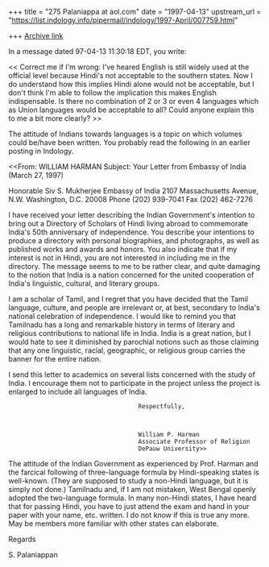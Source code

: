+++
title = "275 Palaniappa at aol.com"
date = "1997-04-13"
upstream_url = "https://list.indology.info/pipermail/indology/1997-April/007759.html"

+++
[Archive link](https://list.indology.info/pipermail/indology/1997-April/007759.html)

In a message dated 97-04-13 11:30:18 EDT, you write:

<< Correct me if I'm wrong: I've heared English is still widely used
 at the official level because Hindi's not acceptable to the southern
 states. Now I do understand how this implies Hindi alone would not
 be acceptable, but I don't think I'm able to follow the implication
 this makes English indispensable. Is there no combination of 2 or 3
 or even 4 languages which as Union languages would be acceptable to
 all? Could anyone explain this to me a bit more clearly? >>

The attitude of Indians towards languages is a topic on which volumes could
be/have been written.  You probably read the following in an earlier posting
in Indology.

<<From: WILLIAM HARMAN <wharman at DEPAUW.EDU>
Subject: Your Letter from Embassy of India (March 27, 1997)


Honorable Siv S. Mukherjee
Embassy of India
2107 Massachusetts Avenue, N.W.
Washington, D.C. 20008
Phone (202) 939-7041
Fax (202) 462-7276

I have received your letter describing the Indian Government's intention 
to bring out a Directory of Scholars of Hindi living abroad to 
commemorate India's 50th anniversary of independence. You describe your 
intentions to produce a directory with personal biographies, and 
photographs, as well as published works and awards and honors. You also 
indicate that if my interest is not in Hindi, you are not interested in 
including me in the directory. The message seems to me to be rather 
clear, and quite damaging to the notion that India is a nation concerned 
for the united cooperation of India's linguistic, cultural, and literary 
groups.

I am a scholar of Tamil, and I regret that you have decided that the Tamil
language, culture, and people are irrelevant or, at best, secondary to
India's national celebration of independence.  I would like to remind you
that Tamilnadu has a long and remarkable history in terms of literary and
religious contributions to national life in India. India is a great
nation, but I would hate to see it diminished by parochial notions such as
those claiming that any one linguistic, racial, geographic, or religious
group carries the banner for the entire nation. 

I send this letter to academics on several lists concerned with the study 
of India. I encourage them not to participate in the project unless 
the project is enlarged to include all languages of India.

                                        Respectfully,



                                        William P. Harman
                                        Associate Professor of Religion
                                        DePauw University>>

The attitude of the Indian Government as experienced by Prof. Harman and the
farcical following of three-language formula by Hindi-speaking states is
well-known. (They are supposed to study a non-Hindi language, but it is
simply not done.) Tamilnadu and, if I am not mistaken, West Bengal openly
adopted the two-language formula. In many non-Hindi states, I have heard that
for passing Hindi, you have to just attend the exam and hand in your paper
with your name, etc. written. I do not know if this is true any more. May be
members more familiar with other states can elaborate.


Regards

S. Palaniappan 








